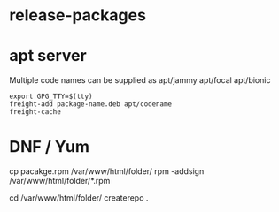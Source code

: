 # release-packages

# apt server

Multiple code names can be supplied  as apt/jammy apt/focal apt/bionic

```
export GPG_TTY=$(tty)
freight-add package-name.deb apt/codename
freight-cache
```

# DNF / Yum
cp pacakge.rpm /var/www/html/folder/
rpm -addsign /var/www/html/folder/*.rpm  

cd /var/www/html/folder/
createrepo .
